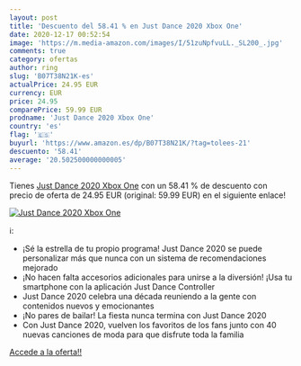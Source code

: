 ```yaml
---
layout: post
title: 'Descuento del 58.41 % en Just Dance 2020 Xbox One'
date: 2020-12-17 00:52:54
image: 'https://m.media-amazon.com/images/I/51zuNpfvuLL._SL200_.jpg'
comments: true
category: ofertas
author: ring
slug: 'B07T38N21K-es'
actualPrice: 24.95 EUR
currency: EUR
price: 24.95
comparePrice: 59.99 EUR
prodname: 'Just Dance 2020 Xbox One'
country: 'es'
flag: '🇪🇸'
buyurl: 'https://www.amazon.es/dp/B07T38N21K/?tag=tolees-21'
descuento: '58.41'
average: '20.502500000000005'
---
```


Tienes [Just Dance 2020 Xbox One](https://www.amazon.es/dp/B07T38N21K/?tag=tolees-21) con un 58.41 % de descuento con precio de oferta de 24.95 EUR (original: 59.99 EUR) en el siguiente enlace!

[![Just Dance 2020 Xbox One](https://m.media-amazon.com/images/I/51zuNpfvuLL._SL200_.jpg)](https://www.amazon.es/dp/B07T38N21K/?tag=tolees-21)

ℹ️:

- ¡Sé la estrella de tu propio programa! Just Dance 2020 se puede personalizar más que nunca con un sistema de recomendaciones mejorado
- ¡No hacen falta accesorios adicionales para unirse a la diversión! ¡Usa tu smartphone con la aplicación Just Dance Controller
- Just Dance 2020 celebra una década reuniendo a la gente con contenidos nuevos y emocionantes
- ¡No pares de bailar! La fiesta nunca termina con Just Dance 2020
- Con Just Dance 2020, vuelven los favoritos de los fans junto con 40 nuevas canciones de moda para que disfrute toda la familia

[Accede a la oferta!!](https://www.amazon.es/dp/B07T38N21K/?tag=tolees-21)
